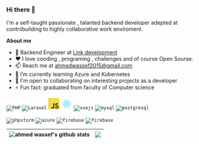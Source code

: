 ### Hi there 👋

I'm a self-taught passionate , talanted backend developer adepted at contriibuilding to highly collaborative work enviroment.

**About me**

- 💼 Backend Engineer at [Link development](https://linkdevelopment.com/)
- ❤️ I love cooding , programing , challenges and of course  Open Sourse.
- 📫 Reach me at ahmedwassef2015@gmail.com
- 🌱 I’m currently learning Azure and Kubernetes
- 🤝  I'm open to collaborating on interesting projects as a developer
- ⚡ Fun fact: graduated from faculty of Computer science 

<code><img height="30" alt="PHP" src="https://raw.githubusercontent.com/yurijserrano/Github-Profile-Readme-Logos/master/programming%20languages/php.png"></code>
<code><img height="30" alt="Laravel" src="https://raw.githubusercontent.com/yurijserrano/Github-Profile-Readme-Logos/f994c418a134b58c4aec11152f6a4a33fa89da26/frameworks/laravel.svg"></code>
<code><img height="30" alt="javascript" src="https://raw.githubusercontent.com/github/explore/80688e429a7d4ef2fca1e82350fe8e3517d3494d/topics/javascript/javascript.png"></code>
 <code><img height="30" alt="react" src="https://raw.githubusercontent.com/github/explore/80688e429a7d4ef2fca1e82350fe8e3517d3494d/topics/react/react.png"></code>
  <code><img height="30" alt="vuejs" src="https://raw.githubusercontent.com/yurijserrano/Github-Profile-Readme-Logos/f994c418a134b58c4aec11152f6a4a33fa89da26/frameworks/vuejs.svg"></code>
  <code><img height="30" alt="mysql" src="https://raw.githubusercontent.com/yurijserrano/Github-Profile-Readme-Logos/f994c418a134b58c4aec11152f6a4a33fa89da26/databases/mysql.svg"></code>
  <code><img height="30" alt="postgresql" src="https://raw.githubusercontent.com/yurijserrano/Github-Profile-Readme-Logos/f994c418a134b58c4aec11152f6a4a33fa89da26/databases/postgresql.svg"></code>

  <code><img height="30" alt="phpstorm" src="https://raw.githubusercontent.com/yurijserrano/Github-Profile-Readme-Logos/f994c418a134b58c4aec11152f6a4a33fa89da26/ides/phpstorm.svg"></code>
  <code><img height="30" alt="azure" src="https://raw.githubusercontent.com/yurijserrano/Github-Profile-Readme-Logos/f994c418a134b58c4aec11152f6a4a33fa89da26/cloud/azure.svg"></code>
  <code><img height="30" alt="firebase" src="https://raw.githubusercontent.com/yurijserrano/Github-Profile-Readme-Logos/f994c418a134b58c4aec11152f6a4a33fa89da26/cloud/firebase.svg"></code>
  <code><img height="30" alt="firebase" src="https://raw.githubusercontent.com/yurijserrano/Github-Profile-Readme-Logos/f994c418a134b58c4aec11152f6a4a33fa89da26/cloud/docker.svg"></code>


<!--
**ahmedwassef/ahmedwassef** is a ✨ _special_ ✨ repository because its `README.md` (this file) appears on your GitHub profile.

Here are some ideas to get you started:

- 🔭 I’m currently working on ...
- 🌱 I’m currently learning ...
- 👯 I’m looking to collaborate on ...
- 🤔 I’m looking for help with ...
- 💬 Ask me about ...
- 📫 How to reach me: ...
- 😄 Pronouns: ...
- ⚡ Fun fact: ...
-->

 | <img align="center" src="https://github-readme-stats.vercel.app/api?username=ahmedwassef&sshow_icons=true&theme=radical&hide_border=true&layout=compact" alt="ahmed wassef's github stats" /> | <img align="center" src="https://github-readme-stats.vercel.app/api/top-langs/?username=ahmedwassef&show_icons=true&theme=radical&layout=compact&hide_border=true" /> |
| ------------- | ------------- |

 
